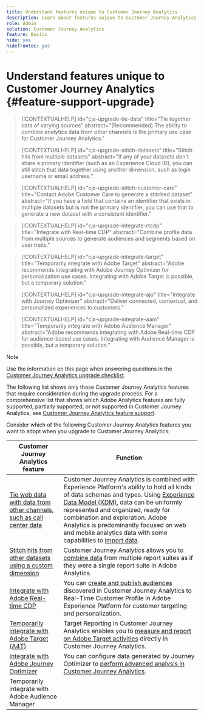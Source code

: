 ```yaml
---
title: Understand features unique to Customer Journey Analytics
description: Learn about features unique to Customer Journey Analytics
role: Admin
solution: Customer Journey Analytics
feature: Basics
hide: yes
hidefromtoc: yes
---
```

# Understand features unique to Customer Journey Analytics {#feature-support-upgrade}

<!-- markdownlint-disable MD034 -->

>[!CONTEXTUALHELP]
>id="cja-upgrade-tie-data"
>title="Tie together data of varying sources"
>abstract="(Recommended) The ability to combine analytics data from other channels is the primary use case for Customer Journey Analytics."

<!-- markdownlint-enable MD034 -->

<!-- markdownlint-disable MD034 -->

>[!CONTEXTUALHELP]
>id="cja-upgrade-stitch-datasets"
>title="Stitch hits from multiple datasets"
>abstract="If any of your datasets don't share a primary identifier (such as an Experience Cloud ID), you can still stitch that data together using another dimension, such as login username or email address."

<!-- markdownlint-enable MD034 -->

<!-- markdownlint-disable MD034 -->

>[!CONTEXTUALHELP]
>id="cja-upgrade-stitch-customer-care"
>title="Contact Adobe Customer Care to generate a stitched dataset"
>abstract="If you have a field that contains an identifier that exists in multiple datasets but is not the primary identifier, you can use that to generate a new dataset with a consistent identifier."

<!-- markdownlint-enable MD034 -->

<!-- markdownlint-disable MD034 -->

>[!CONTEXTUALHELP]
>id="cja-upgrade-integrate-rtcdp"
>title="Integrate with Real-time CDP"
>abstract="Combine profile data from multiple sources to generate audiences and segments based on user traits."

<!-- markdownlint-enable MD034 -->

<!-- markdownlint-disable MD034 -->

>[!CONTEXTUALHELP]
>id="cja-upgrade-integrate-target"
>title="Temporarily integrate with Adobe Target"
>abstract="Adobe recommends integrating with Adobe Journey Optimizer for personalization use cases. Integrating with Adobe Target is possible, but a temporary solution."

<!-- markdownlint-enable MD034 -->

<!-- markdownlint-disable MD034 -->

>[!CONTEXTUALHELP]
>id="cja-upgrade-integrate-ajo"
>title="Integrate with Journey Optimizer"
>abstract="Deliver connected, contextual, and personalized experiences to customers."

<!-- markdownlint-enable MD034 -->

<!-- markdownlint-disable MD034 -->

>[!CONTEXTUALHELP]
>id="cja-upgrade-integrate-aam"
>title="Temporarily integrate with Adobe Audience Manager"
>abstract="Adobe recommends integrating with Adobe Real-time CDP for audience-based use cases. Integrating with Audience Manager is possible, but a temporary solution."

<!-- markdownlint-enable MD034 -->

>[!NOTE]
> 
>Use the information on this page when answering questions in the [Customer Journey Analytics upgrade checklist](https://gigazelle.github.io/cja-ttv/). 

The following list shows only those Customer Journey Analytics features that require consideration during the upgrade process. For a comprehensive list that shows which Adobe Analytics features are fully supported, partially supported, or not supported in Customer Journey Analytics, see [Customer Journey Analytics feature support](/help/getting-started/aa-vs-cja/cja-aa.md).

Consider which of the following Customer Journey Analytics features you want to adopt when you upgrade to Customer Journey Analytics:

| Customer Journey Analytics feature | Function | 
|---------|----------|
| [Tie web data with data from other channels, such as call center data](https://experienceleague.adobe.com/en/docs/analytics-platform/using/cja-usecases/cross-channel/cross-channel) | Customer Journey Analytics is combined with Experience Platform's ability to hold all kinds of data schemas and types. Using [Experience Data Model (XDM)](https://experienceleague.adobe.com/docs/experience-platform/xdm/home.html), data can be uniformly represented and organized, ready for combination and exploration. Adobe Analytics is predominantly focused on web and mobile analytics data with some capabilities to [import data](https://experienceleague.adobe.com/docs/analytics/import/home.html). | 
| [Stitch hits from other datasets using a custom dimension](https://experienceleague.adobe.com/en/docs/analytics-platform/using/stitching/overview) | Customer Journey Analytics allows you to [combine data](/help/connections/combined-dataset.md) from multiple report suites as if they were a single report suite in Adobe Analytics. | 
| [Integrate with Adobe Real-time CDP](/help/components/audiences/audiences-overview.md) | You can [create and publish audiences](/help/components/audiences/audiences-overview.md) discovered in Customer Journey Analytics to Real-Time Customer Profile in Adobe Experience Platform for customer targeting and personalization. | 
| [Temporarily integrate with Adobe Target (A4T)](/help/integrations/at.md) | Target Reporting in Customer Journey Analytics enables you to [measure and report on Adobe Target activities](/help/integrations/at.md) directly in Customer Journey Analytics.  | 
| [Integrate with Adobe Journey Optimizer](/help/integrations/ajo.md) | You can configure data generated by Journey Optimizer to [perform advanced analysis in Customer Journey Analytics](/help/integrations/ajo.md).  | 
| Temporarily integrate with Adobe Audience Manager |  | 


